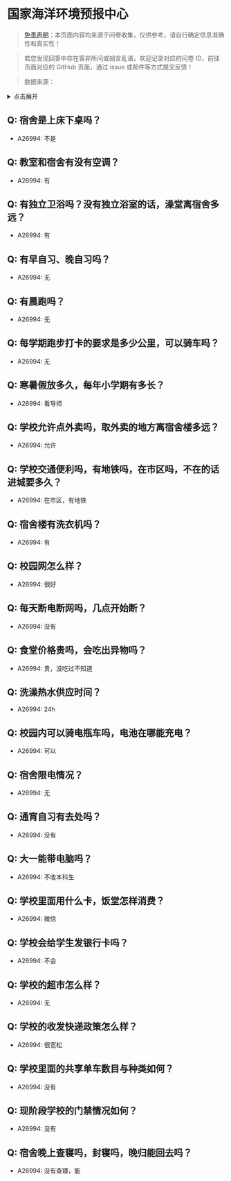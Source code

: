 # 国家海洋环境预报中心

> [免责声明](https://colleges.chat/#_3)：本页面内容均来源于问卷收集，仅供参考，请自行确定信息准确性和真实性！

> 若您发现回答中存在答非所问或胡言乱语，欢迎记录对应的问卷 ID，前往页面对应的 GitHub 页面，通过 issue 或邮件等方式提交反馈！

> 数据来源：

<details><summary>点击展开</summary>
<ul>
<li>A26994: 匿名 (2024 年 09 月)</li>
</ul>
</details>

## Q: 宿舍是上床下桌吗？

- A26994: 不是

## Q: 教室和宿舍有没有空调？

- A26994: 有

## Q: 有独立卫浴吗？没有独立浴室的话，澡堂离宿舍多远？

- A26994: 有

## Q: 有早自习、晚自习吗？

- A26994: 无

## Q: 有晨跑吗？

- A26994: 无

## Q: 每学期跑步打卡的要求是多少公里，可以骑车吗？

- A26994: 无

## Q: 寒暑假放多久，每年小学期有多长？

- A26994: 看导师

## Q: 学校允许点外卖吗，取外卖的地方离宿舍楼多远？

- A26994: 允许

## Q: 学校交通便利吗，有地铁吗，在市区吗，不在的话进城要多久？

- A26994: 在市区，有地铁

## Q: 宿舍楼有洗衣机吗？

- A26994: 有

## Q: 校园网怎么样？

- A26994: 很好

## Q: 每天断电断网吗，几点开始断？

- A26994: 没有

## Q: 食堂价格贵吗，会吃出异物吗？

- A26994: 贵，没吃过不知道

## Q: 洗澡热水供应时间？

- A26994: 24h

## Q: 校园内可以骑电瓶车吗，电池在哪能充电？

- A26994: 可以

## Q: 宿舍限电情况？

- A26994: 无

## Q: 通宵自习有去处吗？

- A26994: 没有

## Q: 大一能带电脑吗？

- A26994: 不收本科生

## Q: 学校里面用什么卡，饭堂怎样消费？

- A26994: 微信

## Q: 学校会给学生发银行卡吗？

- A26994: 不会

## Q: 学校的超市怎么样？

- A26994: 无

## Q: 学校的收发快递政策怎么样？

- A26994: 很宽松

## Q: 学校里面的共享单车数目与种类如何？

- A26994: 没有

## Q: 现阶段学校的门禁情况如何？

- A26994: 没有

## Q: 宿舍晚上查寝吗，封寝吗，晚归能回去吗？

- A26994: 没有查寝，能

